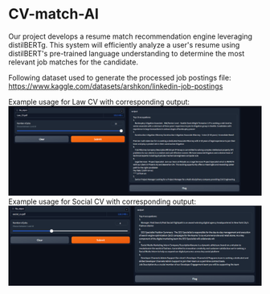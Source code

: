 # CV-match-AI
Our project develops a resume match recommendation engine leveraging distilBERTg. This system will efficiently analyze a user's resume using distilBERT's pre-trained language understanding to determine the most relevant job matches for the candidate. 

Following dataset used to generate the processed job postings file: https://www.kaggle.com/datasets/arshkon/linkedin-job-postings

Example usage for Law CV with corresponding output:
![Alt text](image.png)
Example usage for Social CV with corresponding output:
![Alt text](image-1.png)